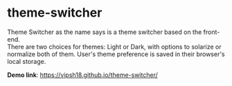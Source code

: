 # theme-switcher
Theme Switcher as the name says is a theme switcher based on the front-end.  
There are two choices for themes: Light or Dark, with options to solarize or normalize both of them. User's theme preference is saved in their browser's local storage.

**Demo link**: https://vipsh18.github.io/theme-switcher/
